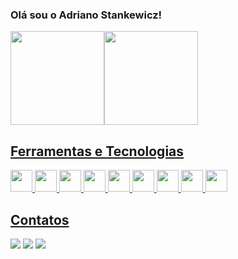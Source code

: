 ### Olá sou o Adriano Stankewicz!

<div>
<a href="https://github.com/adrianostankewicz">
<img height="150em" src="https://github-readme-stats.vercel.app/api/top-langs/?username=adrianostankewicz&layout=compact&langs_count=7&theme=gotham"/><img height="150em" src="https://github-readme-stats.vercel.app/api?username=adrianostankewicz&show_icons=true&theme=gotham&include_all_commits=true&count_private=true"/>
</div>

## Ferramentas e Tecnologias
<div><img src="https://cdn.jsdelivr.net/gh/devicons/devicon/icons/go/go-original-wordmark.svg" width="35" height="35" />
<img src="https://cdn.jsdelivr.net/gh/devicons/devicon/icons/docker/docker-original-wordmark.svg" width="35" height="35" />
<img src="https://cdn.jsdelivr.net/gh/devicons/devicon/icons/php/php-original.svg" width="35" height="35" /> <img src="https://cdn.jsdelivr.net/gh/devicons/devicon/icons/laravel/laravel-plain-wordmark.svg" width="35" height="35" /> <img src="https://cdn.jsdelivr.net/gh/devicons/devicon/icons/java/java-original-wordmark.svg" width="35" height="35" /> <img src="https://cdn.jsdelivr.net/gh/devicons/devicon/icons/spring/spring-original-wordmark.svg" width="35" height="35" /> <img src="https://cdn.jsdelivr.net/gh/devicons/devicon/icons/html5/html5-original.svg" width="35" height="35" /> <img src="https://cdn.jsdelivr.net/gh/devicons/devicon/icons/css3/css3-original.svg" width="35" height="35" /> <img src="https://cdn.jsdelivr.net/gh/devicons/devicon/icons/javascript/javascript-original.svg" width="35" height="35" />
</div>

## Contatos

<div>
<a href="https://instagram.com/adrianostankewicz" target="_blank"><img src="https://img.shields.io/badge/-Instagram-%23E4405F?style=for-the-badge&logo=instagram&logoColor=white" target="_blank"></a>
<a href="https://www.linkedin.com/in/adriano-stankewicz" target="_blank"><img src="https://img.shields.io/badge/-LinkedIn-%230077B5?style=for-the-badge&logo=linkedin&logoColor=white" target="_blank"></a>
<a href = "mailto:adriano.stankewicz@gmail.com"><img src="https://img.shields.io/badge/Gmail-D14836?style=for-the-badge&logo=gmail&logoColor=white" target="_blank"></a>
</div>
